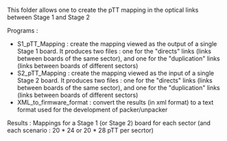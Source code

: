 This folder allows one to create the pTT mapping in the optical links between Stage 1 and Stage 2

Programs :
  - S1_pTT_Mapping : create the mapping viewed as the output of a single Stage 1 board. It produces two files : one for the "directs" links (links between boards of the same sector), and one for the "duplication" links  (links between boards of different sectors)
  - S2_pTT_Mapping : create the mapping viewed as the input of a single Stage 2 board. It produces two files : one for the "directs" links (links between boards of the same sector), and one for the "duplication" links  (links between boards of different sectors)
  - XML_to_firmware_format : convert the results (in xml format) to a text format used for the development of packer/unpacker


Results :
Mappings for a Stage 1 (or Stage 2) board for each sector (and each scenario : 20 * 24 or 20 * 28 pTT per secrtor)
